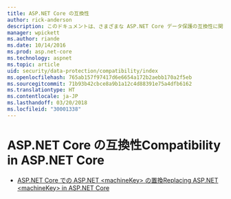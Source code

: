 ```yaml
---
title: ASP.NET Core の互換性
author: rick-anderson
description: このドキュメントは、さまざまな ASP.NET Core データ保護の互換性に関するトピックの目次として機能します。
manager: wpickett
ms.author: riande
ms.date: 10/14/2016
ms.prod: asp.net-core
ms.technology: aspnet
ms.topic: article
uid: security/data-protection/compatibility/index
ms.openlocfilehash: 765ab157f97417d6e6654a172b2aebb170a2f5eb
ms.sourcegitcommit: 71b93b42cbce8a9b1a12c4d88391e75a4dfb6162
ms.translationtype: HT
ms.contentlocale: ja-JP
ms.lasthandoff: 03/20/2018
ms.locfileid: "30001338"
---
```

# <a name="compatibility-in-aspnet-core"></a><span data-ttu-id="4b033-103">ASP.NET Core の互換性</span><span class="sxs-lookup"><span data-stu-id="4b033-103">Compatibility in ASP.NET Core</span></span>

* [<span data-ttu-id="4b033-104">ASP.NET Core での ASP.NET \<machineKey> の置換</span><span class="sxs-lookup"><span data-stu-id="4b033-104">Replacing ASP.NET \<machineKey> in ASP.NET Core</span></span>](xref:security/data-protection/compatibility/replacing-machinekey)
